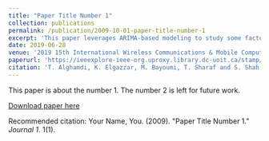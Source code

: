 ```yaml
---
title: "Paper Title Number 1"
collection: publications
permalink: /publication/2009-10-01-paper-title-number-1
excerpt: 'This paper leverages ARIMA-based modeling to study some factors that significantly affect the rate of traffic congestion. We present a short-term time series model for non-Gaussian traffic data. The model helps decision-makers to better manage traffic congestion by capturing and predicting any abnormal status. We begin by highlighting the characteristics and structure of the dataset that negatively impact the performance of time series analysis.'
date: 2019-06-28
venue: '2019 15th International Wireless Communications & Mobile Computing Conference (IWCMC)'
paperurl: 'https://ieeexplore-ieee-org.uproxy.library.dc-uoit.ca/stamp/stamp.jsp?tp=&arnumber=8766698'
citation: 'T. Alghamdi, K. Elgazzar, M. Bayoumi, T. Sharaf and S. Shah, "Forecasting Traffic Congestion Using ARIMA Modeling," 2019 15th International Wireless Communications & Mobile Computing Conference (IWCMC), Tangier, Morocco, 2019, pp. 1227-1232, doi: 10.1109/IWCMC.2019.8766698.'
---
```

This paper is about the number 1. The number 2 is left for future work.

[Download paper here](https://ieeexplore-ieee-org.uproxy.library.dc-uoit.ca/stamp/stamp.jsp?tp=&arnumber=8766698)

Recommended citation: Your Name, You. (2009). "Paper Title Number 1." <i>Journal 1</i>. 1(1).
